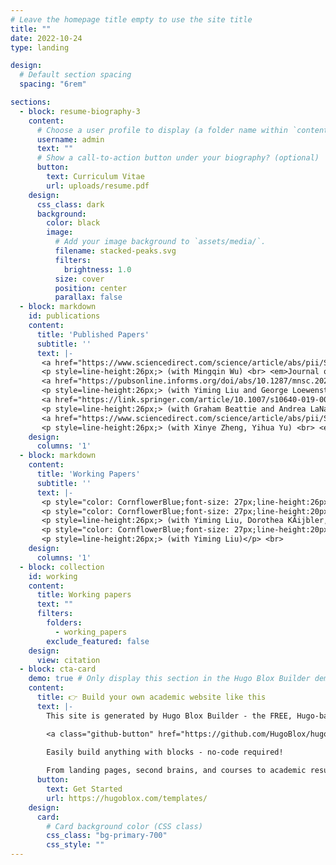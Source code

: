 ```yaml
---
# Leave the homepage title empty to use the site title
title: ""
date: 2022-10-24
type: landing

design:
  # Default section spacing
  spacing: "6rem"

sections:
  - block: resume-biography-3
    content:
      # Choose a user profile to display (a folder name within `content/authors/`)
      username: admin
      text: ""
      # Show a call-to-action button under your biography? (optional)
      button:
        text: Curriculum Vitae
        url: uploads/resume.pdf
    design:
      css_class: dark
      background:
        color: black
        image:
          # Add your image background to `assets/media/`.
          filename: stacked-peaks.svg
          filters:
            brightness: 1.0
          size: cover
          position: center
          parallax: false
  - block: markdown
    id: publications
    content:
      title: 'Published Papers'
      subtitle: ''
      text: |-
       <a href="https://www.sciencedirect.com/science/article/abs/pii/S0304387823001530" style="color: CornflowerBlue;font-size: 27px;line-height:20px;">Inter-Regional Barriers and Economic Growth：Evidence from China</a>
       <p style=line-height:26px;> (with Mingqin Wu) <br> <em>Journal of Development Economics</em> 167 (2024): 103197.</p> <br>
       <a href="https://pubsonline.informs.org/doi/abs/10.1287/mnsc.2022.4384" style="color: CornflowerBlue;font-size: 27px;line-height:20px;">Confusing Context with Character: Correspondence Bias in Economic Interactions</a>
       <p style=line-height:26px;> (with Yiming Liu and George Loewenstein) <br> <em>Management Science</em>, 69.2 (2023): 1070-1091.</p> <br>
       <a href="https://link.springer.com/article/10.1007/s10640-019-00374-3" style="color: CornflowerBlue;font-size: 27px;line-height:20px;">Conservation Spillovers: the Effect of Rooftop Solar on Climate Change Beliefs</a>
       <p style=line-height:26px;> (with Graham Beattie and Andrea LaNauze) <br> <em>Environmental and Resource Economics</em>, 74.3(2019): 1425-1451.</p> <br>
       <a href="https://www.sciencedirect.com/science/article/abs/pii/S0301421514001797" style="color: CornflowerBlue;font-size: 27px;line-height:20px;">On the Demand for Natural Gas in Urban China</a>
       <p style=line-height:26px;> (with Xinye Zheng, Yihua Yu) <br> <em>Energy Policy</em>, 70(2014): 57-63.</p> <br>
    design:
      columns: '1'
  - block: markdown
    content:
      title: 'Working Papers'
      subtitle: ''
      text: |-
       <p style="color: CornflowerBlue;font-size: 27px;line-height:26px;">Minds, Models and Markets: How Managerial Cognition Affects Pricing Strategies <br> (with Yiming Liu and David Huffman)</p> 
       <p style="color: CornflowerBlue;font-size: 27px;line-height:20px;">The Gender Gap in Gender-Blind College Admissions</p> <br>
       <p style=line-height:26px;> (with Yiming Liu, Dorothea KÃijbler, XinyeZheng, and Yibo Zong)</p> <br>
       <p style="color: CornflowerBlue;font-size: 27px;line-height:20px;">Political Trust, Delegation, and Responsibility-Shifting: Evidence from China’s One-Child Policy</p> <br>
       <p style=line-height:26px;> (with Yiming Liu)</p> <br>
    design:
      columns: '1'
  - block: collection
    id: working
    content:
      title: Working papers
      text: ""
      filters:
        folders:
          - working_papers
        exclude_featured: false
    design:
      view: citation
  - block: cta-card
    demo: true # Only display this section in the Hugo Blox Builder demo site
    content:
      title: 👉 Build your own academic website like this
      text: |-
        This site is generated by Hugo Blox Builder - the FREE, Hugo-based open source website builder trusted by 250,000+ academics like you.

        <a class="github-button" href="https://github.com/HugoBlox/hugo-blox-builder" data-color-scheme="no-preference: light; light: light; dark: dark;" data-icon="octicon-star" data-size="large" data-show-count="true" aria-label="Star HugoBlox/hugo-blox-builder on GitHub">Star</a>

        Easily build anything with blocks - no-code required!
        
        From landing pages, second brains, and courses to academic resumés, conferences, and tech blogs.
      button:
        text: Get Started
        url: https://hugoblox.com/templates/
    design:
      card:
        # Card background color (CSS class)
        css_class: "bg-primary-700"
        css_style: ""
---
```

